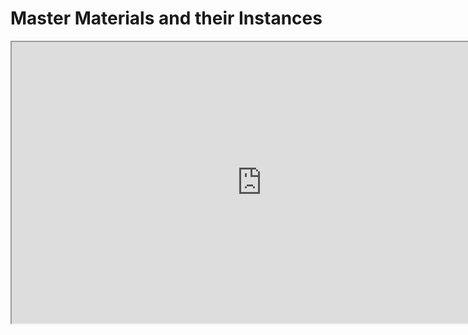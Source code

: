# Master Materials and their Instances

<p><iframe src="https://www.youtube.com/embed/EV_i4F1V4n0?rel=0" width="800" height="450" allowfullscreen="allowfullscreen" allow="accelerometer; autoplay; clipboard-write; encrypted-media; gyroscope; picture-in-picture"></iframe></p>
<p>&nbsp;</p>